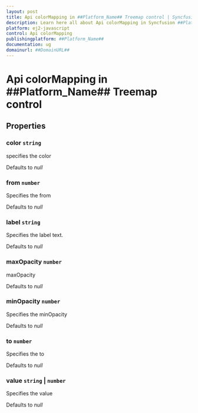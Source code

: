 ```yaml
---
layout: post
title: Api colorMapping in ##Platform_Name## Treemap control | Syncfusion
description: Learn here all about Api colorMapping in Syncfusion ##Platform_Name## Treemap control of Syncfusion Essential JS 2 and more.
platform: ej2-javascript
control: Api colorMapping 
publishingplatform: ##Platform_Name##
documentation: ug
domainurl: ##DomainURL##
---
```


# Api colorMapping in ##Platform_Name## Treemap control

## Properties

### color `string`

specifies the color

Defaults to *null*

### from `number`

Specifies the from

Defaults to *null*

### label `string`

Specifies the label text.

Defaults to *null*

### maxOpacity `number`

maxOpacity

Defaults to *null*

### minOpacity `number`

Specifies the minOpacity

Defaults to *null*

### to `number`

Specifies the to

Defaults to *null*

### value `string` &#124;  `number`

Specifies the value

Defaults to *null*
